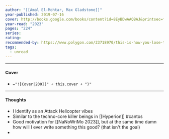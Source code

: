 ```yaml
---
author: "[[Amal El-Mohtar, Max Gladstone]]"
year-published: 2019-07-16
cover: http://books.google.com/books/content?id=8EyBDwAAQBAJ&printsec=frontcover&img=1&zoom=1&edge=curl&source=gbs_api
year-read: "2023"
pages: "224"
series: 
rating: 
recommended-by: https://www.polygon.com/23718970/this-is-how-you-lose-the-time-war-trigun-viral
tags:
  - unread
---
```

---
#### Cover
- `="![Cover|200](" + this.cover + ")"`

---

#### Thoughts
- I Identify as an Attack Helicopter vibes
- Similar to the techno-core killer beings in [[Hyperion]] #cantos
- Good motivation for [[NaNoWriMo 2023]], but at the same time damn how will I ever write something this good? (that isn't the goal)
- 
